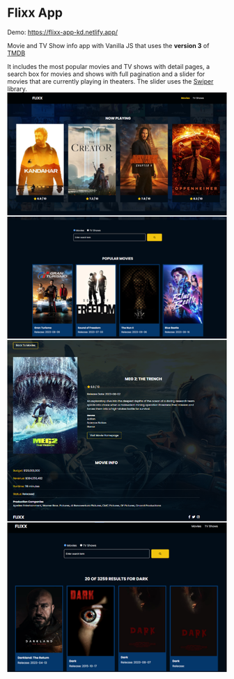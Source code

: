 # Flixx App

Demo: https://flixx-app-kd.netlify.app/

Movie and TV Show info app with Vanilla JS that uses the <b>version 3</b> of <a href="https://developers.themoviedb.org/3">TMDB</a>


It includes the most popular movies and TV shows with detail pages, a search box for movies and shows with full pagination and a slider for movies that are currently playing in theaters. The slider uses the <a href="https://swiperjs.com/">Swiper</a> library.
![Alt text](images/image.png)
![Alt text](images/image-1.png)
![Alt text](images/image-2.png)
![Alt text](images/image-3.png)